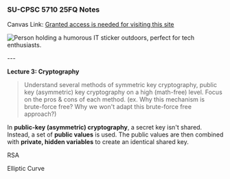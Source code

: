 ### **SU-CPSC 5710 25FQ Notes**

Canvas Link: [Granted access is needed for visiting this site](https://seattleu.instructure.com/courses/1623416)

![Person holding a humorous IT sticker outdoors, perfect for tech enthusiasts.](https://images.pexels.com/photos/11035465/pexels-photo-11035465.jpeg)

\---

**Lecture 3: Cryptography**

> Understand several methods of symmetric key cryptography, public key (asymmetric) key cryptography on a high (math-free) level. Focus on the pros & cons of each method. (ex. Why this mechanism is brute-force free? Why we won't adapt this brute-force free approach?)

In **public-key (asymmetric) cryptography**, a secret key isn't shared. Instead, a set of **public values** is used. The public values are then combined with **private, hidden variables** to create an identical shared key.

RSA

Elliptic Curve